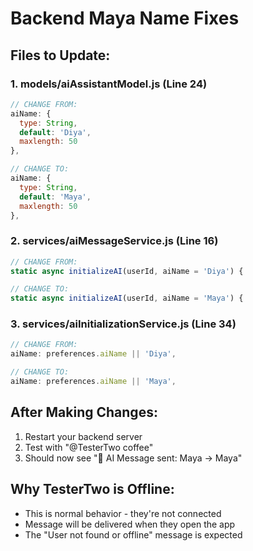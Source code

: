# Backend Maya Name Fixes

## Files to Update:

### 1. models/aiAssistantModel.js (Line 24)
```javascript
// CHANGE FROM:
aiName: {
  type: String,
  default: 'Diya',
  maxlength: 50
},

// CHANGE TO:
aiName: {
  type: String,
  default: 'Maya',
  maxlength: 50
},
```

### 2. services/aiMessageService.js (Line 16)
```javascript
// CHANGE FROM:
static async initializeAI(userId, aiName = 'Diya') {

// CHANGE TO:
static async initializeAI(userId, aiName = 'Maya') {
```

### 3. services/aiInitializationService.js (Line 34)
```javascript
// CHANGE FROM:
aiName: preferences.aiName || 'Diya',

// CHANGE TO:
aiName: preferences.aiName || 'Maya',
```

## After Making Changes:
1. Restart your backend server
2. Test with "@TesterTwo coffee" 
3. Should now see "🤖 AI Message sent: Maya → Maya"

## Why TesterTwo is Offline:
- This is normal behavior - they're not connected
- Message will be delivered when they open the app
- The "User not found or offline" message is expected
